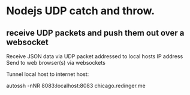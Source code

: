 Nodejs UDP catch and throw. 
====

receive UDP packets and push them out over a websocket 
----

Receive JSON data via UDP packet addressed to local hosts IP address
Send to web browser(s) via websockets


Tunnel local host to internet host:

autossh -nNR 8083:localhost:8083 chicago.redinger.me
